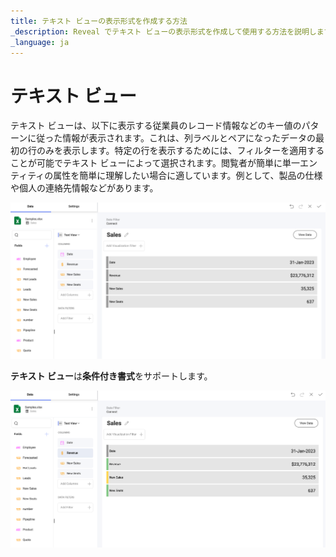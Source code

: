 ```yaml
---
title: テキスト ビューの表示形式を作成する方法
_description: Reveal でテキスト ビューの表示形式を作成して使用する方法を説明します。
_language: ja
---
```


# テキスト ビュー

テキスト ビューは、以下に表示する従業員のレコード情報などのキー値のパターンに従った情報が表示されます。これは、列ラベルとペアになったデータの最初の行のみを表示します。特定の行を表示するためには、フィルターを適用することが可能でテキスト ビューによって選択されます。閲覧者が簡単に単一エンティティの属性を簡単に理解したい場合に適しています。例として、製品の仕様や個人の連絡先情報などがあります。

![Text View in the Visualization editor](images/visualization-editor-text-view.png)

**テキスト ビュー**は**条件付き書式**をサポートします。

![Using conditional formatting for a text view visualization](images/text-view-conditional-formatting.png)
